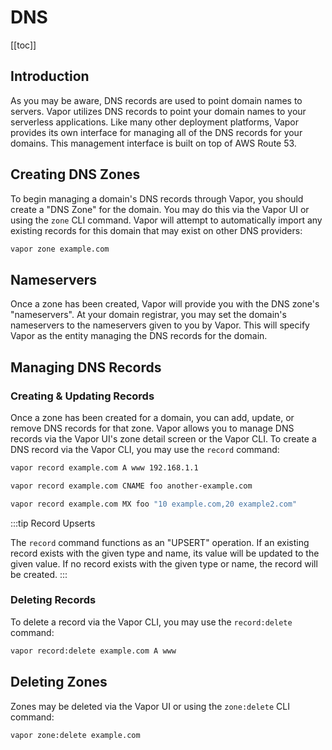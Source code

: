# DNS

[[toc]]

## Introduction

As you may be aware, DNS records are used to point domain names to servers. Vapor utilizes DNS records to point your domain names to your serverless applications. Like many other deployment platforms, Vapor provides its own interface for managing all of the DNS records for your domains. This management interface is built on top of AWS Route 53.

## Creating DNS Zones

To begin managing a domain's DNS records through Vapor, you should create a "DNS Zone" for the domain. You may do this via the Vapor UI or using the `zone` CLI command. Vapor will attempt to automatically import any existing records for this domain that may exist on other DNS providers:

```bash
vapor zone example.com
```

## Nameservers

Once a zone has been created, Vapor will provide you with the DNS zone's "nameservers". At your domain registrar, you may set the domain's nameservers to the nameservers given to you by Vapor. This will specify Vapor as the entity managing the DNS records for the domain.

## Managing DNS Records

### Creating & Updating Records

Once a zone has been created for a domain, you can add, update, or remove DNS records for that zone. Vapor allows you to manage DNS records via the Vapor UI's zone detail screen or the Vapor CLI. To create a DNS record via the Vapor CLI, you may use the `record` command:

```bash
vapor record example.com A www 192.168.1.1

vapor record example.com CNAME foo another-example.com

vapor record example.com MX foo "10 example.com,20 example2.com"
```

:::tip Record Upserts

The `record` command functions as an "UPSERT" operation. If an existing record exists with the given type and name, its value will be updated to the given value. If no record exists with the given type or name, the record will be created.
:::

### Deleting Records

To delete a record via the Vapor CLI, you may use the `record:delete` command:

```bash
vapor record:delete example.com A www
```

## Deleting Zones

Zones may be deleted via the Vapor UI or using the `zone:delete` CLI command:

```bash
vapor zone:delete example.com
```

